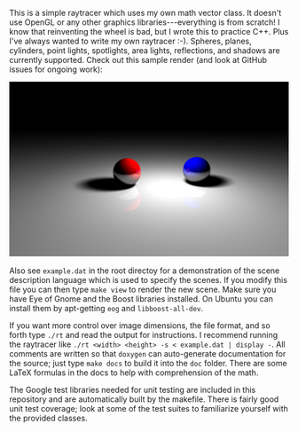 This is a simple raytracer which uses my own math vector class. It doesn't
use OpenGL or any other graphics libraries---everything is from scratch! I
know that reinventing the wheel is bad, but I wrote this to practice C++.
Plus I've always wanted to write my own raytracer :-).  Spheres, planes,
cylinders, point lights, spotlights, area lights, reflections, and shadows
are currently supported. Check out this sample render (and look at GitHub
issues for ongoing work):

![Sample image with area light, reflections, and shadows.](sample.png)

Also see `example.dat` in the root directoy for a demonstration of the scene 
description language which is used to specify the scenes. If you modify this 
file you can then type `make view` to render the new scene. Make sure you have 
Eye of Gnome and the Boost libraries installed. On Ubuntu you can install them
by apt-getting `eog` and `libboost-all-dev`.
  
If you want more control over image dimensions, the file format, and so forth
type `./rt` and read the output for instructions. I recommend running the 
raytracer like `./rt <width> <height> -s < example.dat | display -`. All 
comments are written so that `doxygen` can auto-generate documentation for
the source; just type `make docs` to build it into the `doc` folder. There
are some LaTeX formulas in the docs to help with comprehension of the math.

The Google test libraries needed for unit testing are included in 
this repository and are automatically built by the makefile. There is fairly
good unit test coverage; look at some of the test suites to familiarize
yourself with the provided classes.
